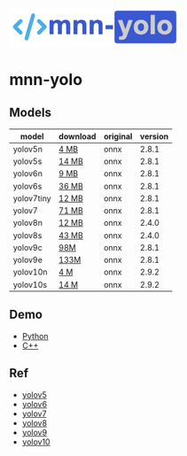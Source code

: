 
![mnn-yolo](resource/logo.png)

# mnn-yolo

## Models

|    model    |  download  |  original  | version |
|-------------|:-----------|:-----------|:--------|
| yolov5n | [4 MB](https://github.com/wangzhaode/mnn-yolo/releases/download/v1.0/yolov5n.mnn) | onnx | 2.8.1 |
| yolov5s | [14 MB](https://github.com/wangzhaode/mnn-yolo/releases/download/v1.0/yolov5s.mnn) | onnx | 2.8.1 |
| yolov6n | [9 MB](https://github.com/wangzhaode/mnn-yolo/releases/download/v1.0/yolov6n.mnn) | onnx | 2.8.1 |
| yolov6s | [36 MB](https://github.com/wangzhaode/mnn-yolo/releases/download/v1.0/yolov6s.mnn) | onnx | 2.8.1 |
| yolov7tiny | [12 MB](https://github.com/wangzhaode/mnn-yolo/releases/download/v1.0/yolov7tiny.mnn) | onnx | 2.8.1 |
| yolov7 | [71 MB](https://github.com/wangzhaode/mnn-yolo/releases/download/v1.0/yolov7.mnn) | onnx | 2.8.1 |
| yolov8n | [12 MB](https://github.com/wangzhaode/mnn-yolov8/releases/download/v1.0/yolov8n.mnn) | onnx | 2.4.0 |
| yolov8s | [43 MB](https://github.com/wangzhaode/mnn-yolov8/releases/download/v1.0/yolov8s.mnn) | onnx | 2.4.0 |
| yolov9c | [98M](https://github.com/wangzhaode/mnn-yolo/releases/download/v1.0/yolov9c.mnn) | onnx | 2.8.1 |
| yolov9e | [133M](https://github.com/wangzhaode/mnn-yolo/releases/download/v1.0/yolov9e.mnn) | onnx | 2.8.1 |
| yolov10n | [4 M](https://github.com/wangzhaode/mnn-yolo/releases/download/v1.0/yolov10n.mnn) | onnx | 2.9.2 |
| yolov10s | [14 M](https://github.com/wangzhaode/mnn-yolo/releases/download/v1.0/yolov10s.mnn) | onnx | 2.9.2 |

## Demo
- [Python](./python/)
- [C++](./cpp)

## Ref
- [yolov5](https://github.com/ultralytics/yolov5)
- [yolov6](https://github.com/meituan/YOLOv6)
- [yolov7](https://github.com/WongKinYiu/yolov7)
- [yolov8](https://github.com/ultralytics/ultralytics)
- [yolov9](https://github.com/WongKinYiu/yolov9)
- [yolov10](https://github.com/THU-MIG/yolov10)